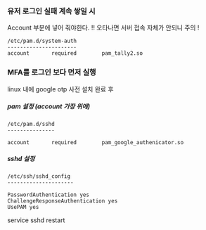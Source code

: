 ### 유저 로그인 실패 계속 쌓일 시


Account 부분에 넣어 줘야한다. !! 오타나면 서버 접속 자체가 안되니 주의 !

```
/etc/pam.d/system-auth
----------------------
account       required        pam_tally2.so
```

### MFA를 로그인 보다 먼저 실행

linux 내에 google otp 사전 설치 완료 후

##### pam 설정 (account 가장 위에)

```
/etc/pam.d/sshd
---------------

account       required        pam_google_authenicator.so
```
##### sshd 설정

```
/etc/ssh/sshd_config
---------------------

PasswordAuthentication yes
ChallengeResponseAuthentication yes
UsePAM yes
```

service sshd restart 


